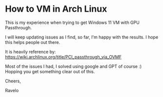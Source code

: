 # How to VM in Arch Linux

This is my experience when trying to get Windows 11 VM with GPU Passthrough.


I will keep updating issues as I find, so far, I'm happy with the results.
I hope this helps people out there.


It is heavily reference by:
https://wiki.archlinux.org/title/PCI_passthrough_via_OVMF

Most of the issues I had, I solved using google and GPT of course :)
Hopping you get something clear out of this.

Cheers,

Ravelo
